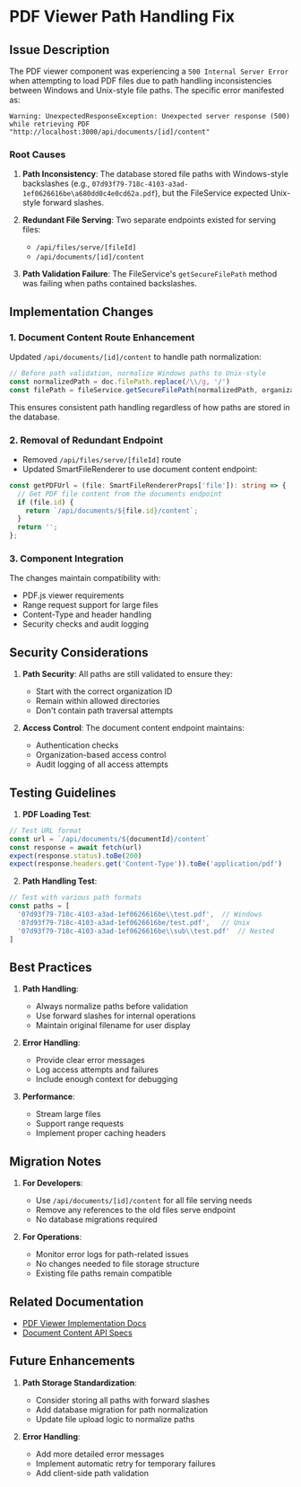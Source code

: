 # PDF Viewer Path Handling Fix

## Issue Description

The PDF viewer component was experiencing a `500 Internal Server Error` when attempting to load PDF files due to path handling inconsistencies between Windows and Unix-style file paths. The specific error manifested as:

```
Warning: UnexpectedResponseException: Unexpected server response (500) while retrieving PDF "http://localhost:3000/api/documents/[id]/content"
```

### Root Causes

1. **Path Inconsistency**: The database stored file paths with Windows-style backslashes (e.g., `07d93f79-718c-4103-a3ad-1ef0626616be\a680dd0c4e0cd62a.pdf`), but the FileService expected Unix-style forward slashes.

2. **Redundant File Serving**: Two separate endpoints existed for serving files:
   - `/api/files/serve/[fileId]`
   - `/api/documents/[id]/content`

3. **Path Validation Failure**: The FileService's `getSecureFilePath` method was failing when paths contained backslashes.

## Implementation Changes

### 1. Document Content Route Enhancement

Updated `/api/documents/[id]/content` to handle path normalization:

```typescript
// Before path validation, normalize Windows paths to Unix-style
const normalizedPath = doc.filePath.replace(/\\/g, '/')
const filePath = fileService.getSecureFilePath(normalizedPath, organizationId)
```

This ensures consistent path handling regardless of how paths are stored in the database.

### 2. Removal of Redundant Endpoint

- Removed `/api/files/serve/[fileId]` route
- Updated SmartFileRenderer to use document content endpoint:

```typescript
const getPDFUrl = (file: SmartFileRendererProps['file']): string => {
  // Get PDF file content from the documents endpoint
  if (file.id) {
    return `/api/documents/${file.id}/content`;
  }
  return '';
};
```

### 3. Component Integration

The changes maintain compatibility with:
- PDF.js viewer requirements
- Range request support for large files
- Content-Type and header handling
- Security checks and audit logging

## Security Considerations

1. **Path Security**: All paths are still validated to ensure they:
   - Start with the correct organization ID
   - Remain within allowed directories
   - Don't contain path traversal attempts

2. **Access Control**: The document content endpoint maintains:
   - Authentication checks
   - Organization-based access control
   - Audit logging of all access attempts

## Testing Guidelines

1. **PDF Loading Test**:
```typescript
// Test URL format
const url = `/api/documents/${documentId}/content`
const response = await fetch(url)
expect(response.status).toBe(200)
expect(response.headers.get('Content-Type')).toBe('application/pdf')
```

2. **Path Handling Test**:
```typescript
// Test with various path formats
const paths = [
  '07d93f79-718c-4103-a3ad-1ef0626616be\\test.pdf',  // Windows
  '07d93f79-718c-4103-a3ad-1ef0626616be/test.pdf',   // Unix
  '07d93f79-718c-4103-a3ad-1ef0626616be\\sub\\test.pdf'  // Nested
]
```

## Best Practices

1. **Path Handling**:
   - Always normalize paths before validation
   - Use forward slashes for internal operations
   - Maintain original filename for user display

2. **Error Handling**:
   - Provide clear error messages
   - Log access attempts and failures
   - Include enough context for debugging

3. **Performance**:
   - Stream large files
   - Support range requests
   - Implement proper caching headers

## Migration Notes

1. **For Developers**:
   - Use `/api/documents/[id]/content` for all file serving needs
   - Remove any references to the old files serve endpoint
   - No database migrations required

2. **For Operations**:
   - Monitor error logs for path-related issues
   - No changes needed to file storage structure
   - Existing file paths remain compatible

## Related Documentation

- [PDF Viewer Implementation Docs](./PDF-VIEWER-IMPLEMENTATION-DOCS.md)
- [Document Content API Specs](../backend/API_DOCUMENTATION.md)

## Future Enhancements

1. **Path Storage Standardization**:
   - Consider storing all paths with forward slashes
   - Add database migration for path normalization
   - Update file upload logic to normalize paths

2. **Error Handling**:
   - Add more detailed error messages
   - Implement automatic retry for temporary failures
   - Add client-side path validation
